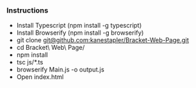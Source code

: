 ### Instructions
* Install Typescript (npm install -g typescript)
* Install Browserify (npm install -g browserify)
* git clone [git@github.com:kanestapler/Bracket-Web-Page.git](https://github.com/kanestapler/Bracket-Web-Page)
* cd Bracket\ Web\ Page/
* npm install
* tsc js/*.ts
* browserify Main.js -o output.js
* Open index.html
